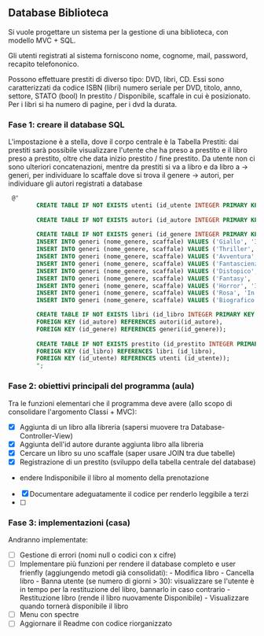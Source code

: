 ## Database Biblioteca
Si vuole progettare un sistema per la gestione di una biblioteca, con modello MVC + SQL.

Gli utenti registrati al sistema forniscono nome, cognome, mail, password, recapito telefononico.

Possono effettuare prestiti di diverso tipo: DVD, libri, CD.
Essi sono caratterizzati da codice ISBN (libri) numero seriale per DVD, titolo, anno, settore, STATO (bool) In prestito / Disponibile, scaffale in cui è posizionato.
Per i libri si ha numero di pagine, per i dvd la durata. 

### Fase 1: creare il database SQL
L'impostazione è a stella, dove il corpo centrale è la Tabella Prestiti: dai prestiti sarà possibile visualizzare l'utente che ha preso a prestito e il libro preso a prestito, oltre che data inizio prestito / fine prestito. 
Da utente non ci sono ulteriori concatenazioni, mentre da prestiti si va a libro e da libro a 
-> generi, per individuare lo scaffale dove si trova il genere
-> autori, per individuare gli autori registrati a database

```sql
 @"
        CREATE TABLE IF NOT EXISTS utenti (id_utente INTEGER PRIMARY KEY AUTOINCREMENT, nome TEXT, cognome TEXT, data_registrazione DATE, indirizzo TEXT, stato BOOL);
        
        CREATE TABLE IF NOT EXISTS autori (id_autore INTEGER PRIMARY KEY AUTOINCREMENT, nome TEXT, cognome TEXT, anno_nascita DATE, luogo_nascita TEXT);
        
        CREATE TABLE IF NOT EXISTS generi (id_genere INTEGER PRIMARY KEY AUTOINCREMENT, nome_genere TEXT, scaffale TEXT);
        INSERT INTO generi (nome_genere, scaffale) VALUES ('Giallo', 'In alto a sinistra');
        INSERT INTO generi (nome_genere, scaffale) VALUES ('Thriller', 'In alto al centro');
        INSERT INTO generi (nome_genere, scaffale) VALUES ('Avventura', 'In alto a destra');
        INSERT INTO generi (nome_genere, scaffale) VALUES ('Fantascienza', 'Al centro a sinistra');
        INSERT INTO generi (nome_genere, scaffale) VALUES ('Distopico', 'Al centro al centro');
        INSERT INTO generi (nome_genere, scaffale) VALUES ('Fantasy', 'Al centro a destra');
        INSERT INTO generi (nome_genere, scaffale) VALUES ('Horror', 'In basso a sinistra');
        INSERT INTO generi (nome_genere, scaffale) VALUES ('Rosa', 'In basso al centro');
        INSERT INTO generi (nome_genere, scaffale) VALUES ('Biografico', 'In basso a destra');

        CREATE TABLE IF NOT EXISTS libri (id_libro INTEGER PRIMARY KEY AUTOINCREMENT, titolo TEXT, annoPubblicazione INT, disponibilità BOOL, id_autore INTEGER NOT NULL, id_genere INTEGER,
        FOREIGN KEY (id_autore) REFERENCES autori(id_autore),
        FOREIGN KEY (id_genere) REFERENCES generi(id_genere));
        
        CREATE TABLE IF NOT EXISTS prestito (id_prestito INTEGER PRIMARY KEY, data_inizio_prestito DATE, data_fine_prestito DATE, id_utente INTEGER, id_libro INTEGER,
        FOREIGN KEY (id_libro) REFERENCES libri (id_libro),
        FOREIGN KEY (id_utente) REFERENCES utenti (id_utente));
        ";
```
### Fase 2: obiettivi principali del programma (aula)
Tra le funzioni elementari che il programma deve avere (allo scopo di consolidare l'argomento Classi + MVC):
- [x] Aggiunta di un libro alla libreria (sapersi muovere tra Database-Controller-View)
- [x] Aggiunta dell'id autore durante aggiunta libro alla libreria
- [x] Cercare un libro su uno scaffale (saper usare JOIN tra due tabelle)
- [x] Registrazione di un prestito (sviluppo della tabella centrale del database)
- endere Indisponibile il libro al momento della prenotazione
- [x] Documentare adeguatamente il codice per renderlo leggibile a terzi
- [ ] 


### Fase 3: implementazioni (casa)
Andranno implementate:
- [ ] Gestione di errori (nomi null o codici con x cifre)
- [ ] Implementare più funzioni per rendere il database completo e user frienfly (aggiungendo metodi già consolidati):
        - Modifica libro
        - Cancella libro 
        - Banna utente (se numero di giorni > 30): visualizzare se l'utente è in tempo per la restituzione del libro, bannarlo in caso contrario
        - Restituzione libro (rende il libro nuovamente Disponibile)
        - Visualizzare quando tornerà disponibile il libro 
- [ ] Menu con spectre
- [ ] Aggiornare il Readme con codice riorganizzato